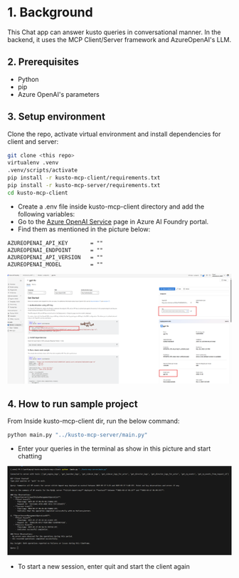 # 1. Background

This Chat app can answer kusto queries in conversational manner. In the backend, it uses the MCP Client/Server framework and AzureOpenAI's LLM.

## 2. Prerequisites

- Python
- pip
- Azure OpenAI's parameters

## 3. Setup environment

Clone the repo, activate virtual environment and install dependencies for client and server:

```bash
git clone <this repo>
virtualenv .venv
.venv/scripts/activate
pip install -r kusto-mcp-client/requirements.txt
pip install -r kusto-mcp-server/requirements.txt
cd kusto-mcp-client
```

- Create a .env file inside kusto-mcp-client directory and add the following variables:
- Go to the [Azure OpenAI Service](https://ai.azure.com/resource/overview) page in Azure AI Foundry portal.
- Find them as mentioned in the picture below:

```env
AZUREOPENAI_API_KEY       = ""
AZUREOPENAI_ENDPOINT      = ""
AZUREOPENAI_API_VERSION   = ""
AZUREOPENAI_MODEL         = ""
```

![parameters](./imgs/azure-openai-sample.png)

## 4. How to run sample project

From Inside kusto-mcp-client dir, run the below command:

```bash
python main.py "../kusto-mcp-server/main.py"
```

- Enter your queries in the terminal as show in this picture and start chatting

![parameters](./imgs/chat-demo.png)

- To start a new session, enter quit and start the client again
